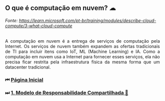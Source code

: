 ## O que é computação em nuvem? ☁
###### Fonte: https://learn.microsoft.com/pt-br/training/modules/describe-cloud-compute/3-what-cloud-compute

<p align="justify"> A computação em nuvem é a entrega de serviços de computação pela Internet. Os serviços de nuvem também expandem as ofertas tradicionais de TI para incluir itens como IoT, ML (Machine Learning) e IA. Como a computação em nuvem usa a Internet para fornecer esses serviços, ela não precisa ficar restrita pela infraestrutura física da mesma forma que um datacenter tradicional. </a>

### ⏮ <a href="https://github.com/ofabiobatista/AZ-900/blob/main/README.md"> Página Inicial </a>
### ⏭ <a href="https://github.com/ofabiobatista/AZ-900/blob/main/modeloResponsabilidadeCompartilhada.md"> 1. Modelo de Responsabilidade Compartilhada 🤝 </a>
